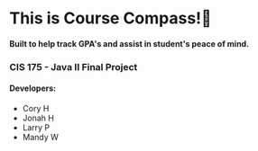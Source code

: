 <h1>This is Course Compass!🧭</h1>

<h4>Built to help track GPA's and assist in student's peace of mind.</h4>

<h3>CIS 175 - Java II Final Project</h3>

<h4>Developers: </h4>
<ul>
  <li>Cory H</li>
  <li>Jonah H</li>
  <li>Larry P</li>
  <li>Mandy W</li>
</ul>
